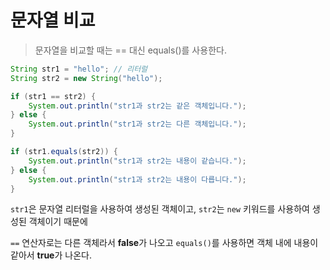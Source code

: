 # 문자열 비교

> 문자열을 비교할 때는 == 대신 equals()를 사용한다.





```java
String str1 = "hello"; // 리터럴
String str2 = new String("hello");

if (str1 == str2) {
    System.out.println("str1과 str2는 같은 객체입니다.");
} else {
    System.out.println("str1과 str2는 다른 객체입니다.");
}

if (str1.equals(str2)) {
    System.out.println("str1과 str2는 내용이 같습니다.");
} else {
    System.out.println("str1과 str2는 내용이 다릅니다.");
}

```

`str1`은 문자열 리터럴을 사용하여 생성된 객체이고, `str2`는 `new` 키워드를 사용하여 생성된 객체이기 때문에

`==` 연산자로는 다른 객체라서 **false**가 나오고 `equals()`를 사용하면 객체 내에 내용이 같아서 **true**가 나온다.

